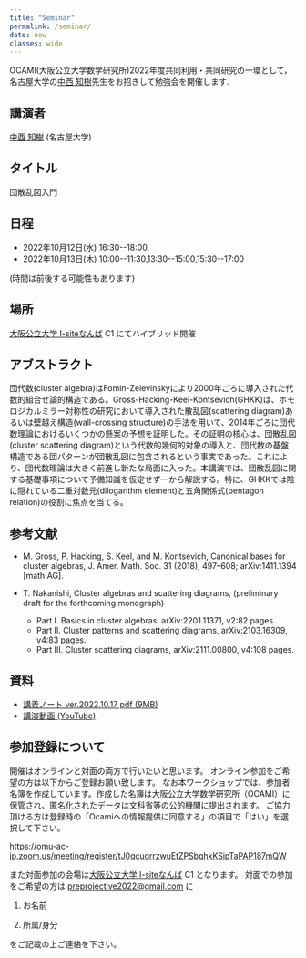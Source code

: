 ```yaml
---
title: "Seminar"
permalink: /seminar/
date: now
classes: wide
---
```


OCAMI(大阪公立大学数学研究所)2022年度共同利用・共同研究の一環として，
名古屋大学の[中西 知樹](http://www.math.nagoya-u.ac.jp/~nakanisi/)先生をお招きして勉強会を開催します.

## 講演者

[中西 知樹](http://www.math.nagoya-u.ac.jp/~nakanisi/) (名古屋大学)

## タイトル

団散乱図入門

## 日程

- 2022年10月12日(水) 16:30--18:00,
- 2022年10月13日(木) 10:00--11:30,13:30--15:00,15:30--17:00

(時間は前後する可能性もあります)

## 場所
[大阪公立大学 I-siteなんば](https://www.osakafu-u.ac.jp/isitenanba/) C1 にてハイブリッド開催

## アブストラクト

団代数(cluster algebra)はFomin-Zelevinskyにより2000年ごろに導入された代数的組合せ論的構造である。Gross-Hacking-Keel-Kontsevich(GHKK)は、ホモロジカルミラー対称性の研究において導入された散乱図(scattering diagram)あるいは壁越え構造(wall-crossing structure)の手法を用いて、2014年ごろに団代数理論におけるいくつかの懸案の予想を証明した。その証明の核心は、団散乱図(cluster scattering diagram)という代数的幾何的対象の導入と、団代数の基盤構造である団パターンが団散乱図に包含されるという事実であった。これにより、団代数理論は大きく前進し新たな局面に入った。本講演では、団散乱図に関する基礎事項について予備知識を仮定せず一から解説する。特に、GHKKでは陰に隠れている二重対数元(dilogarithm element)と五角関係式(pentagon relation)の役割に焦点を当てる。

## 参考文献

- M. Gross, P. Hacking, S. Keel, and M. Kontsevich, Canonical bases for cluster algebras,
J. Amer. Math. Soc. 31 (2018), 497–608; arXiv:1411.1394 [math.AG].

- T. Nakanishi,
Cluster algebras and scattering diagrams, (preliminary draft for the forthcoming monograph)
  - Part I. Basics in cluster algebras. arXiv:2201.11371, v2:82 pages.
  - Part II. Cluster patterns and scattering diagrams, arXiv:2103.16309, v4:83 pages.
  - Part III. Cluster scattering diagrams, arXiv:2111.00800, v4:108 pages.

## 資料

- [講義ノート ver.2022.10.17 pdf (9MB)](/ppacya/slides/Nakanishi-2022-10-12-2.pdf)
- [講演動画 (YouTube)](https://www.youtube.com/playlist?list=PLUaQZo7wgmC_abnbDNkEvUmoWTUQ7VYcR)

## 参加登録について
開催はオンラインと対面の両方で行いたいと思います。
オンライン参加をご希望の方は以下からご登録お願い致します。
なお本ワークショップでは、参加者名簿を作成しています。作成した名簿は大阪公立大学数学研究所（OCAMI）に保管され、匿名化されたデータは文科省等の公的機関に提出されます。
ご協力頂ける方は登録時の「Ocamiへの情報提供に同意する」の項目で「はい」を選択して下さい。

<https://omu-ac-jp.zoom.us/meeting/register/tJ0qcuqrrzwuEtZPSbqhkKSjpTaPAP187mQW>

また対面参加の会場は[大阪公立大学 I-siteなんば](https://www.osakafu-u.ac.jp/isitenanba/) C1 となります。
対面での参加をご希望の方は preprojective2022@gmail.com に

1. お名前

2. 所属/身分

をご記載の上ご連絡を下さい。
<!-- 
参加の可否についてはどちらの場合でも9月中にご返信を致します。
オンライン参加の締め切りはありませんので、それ以降にオンラインで登録をして頂いても問題ありません。 -->
